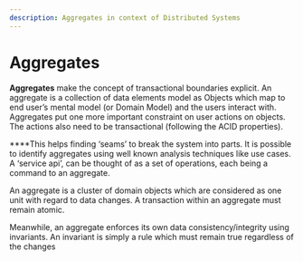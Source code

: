 ```yaml
---
description: Aggregates in context of Distributed Systems
---
```


# Aggregates

**Aggregates** make the concept of transactional boundaries explicit. An aggregate is a collection of data elements model as Objects which map to end user’s mental model \(or Domain Model\) and the users interact with. Aggregates put one more important constraint on user actions on objects. The actions also need to be transactional \(following the ACID properties\).  
  
****This helps finding ‘seams’ to break the system into parts. It is possible to identify aggregates using well known analysis techniques like use cases. A ‘service api’, can be thought of as a set of operations, each being a command to an aggregate.

An aggregate is a cluster of domain objects which are considered as one unit with regard to data changes. A transaction within an aggregate must remain atomic.

Meanwhile, an aggregate enforces its own data consistency/integrity using invariants. An invariant is simply a rule which must remain true regardless of the changes

